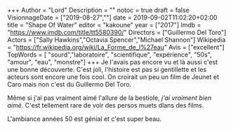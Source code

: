 +++
Author = "Lord"
Description = ""
notoc = true
draft = false
VisionnageDate = ["2019-08-27",""]
date = 2019-09-02T11:02:20+02:00
title = "Shape Of Water"
editor = "kakoune"
year = ["2017"]
Imdb = "https://www.imdb.com/title/tt5580390/"
Directors = ["Guillermo Del Toro"]
Actors = ["Sally Hawkins","Octavia Spencer","Michael Shannon"]
Wikipedia = "https://fr.wikipedia.org/wiki/La_Forme_de_l%27eau"
Avis = ["excellent"]
TopWords = [ "sourd","laboratoire", "scientifique", "expérience", "50s", "amour", "eau", "monstre"]
+++
Je l'avais pas encore vu et là aussi c'est une bonne découverte.
C'est joli, l'histoire est pas si gentillette et les acteurs sont encore une fois cool.
On croirait un peu un film de Jeunet et Caro mais non c'est du Guillermo Del Toro.

Même si j'ai pas vraiment aimé l'allure de la bestiole, *j'ai vraiment bien aimé*.
C'est tellement rare de voir des persos muets dlans des films.

L'ambiance années 50 est génial et c'est super beau.

